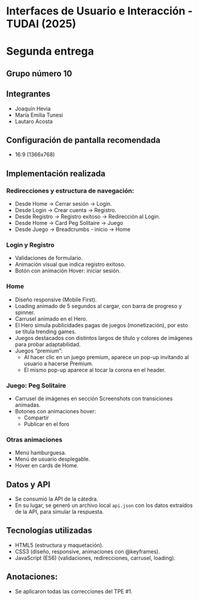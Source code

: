 # Interfaces de Usuario e Interacción - TUDAI (2025)
# Segunda entrega

## Grupo número 10

## Integrantes
- Joaquín Hevia  
- María Emilia Tunesi  
- Lautaro Acosta

## Configuración de pantalla recomendada
- 16:9 (1366x768)


## Implementación realizada

### Redirecciones y estructura de navegación:
  - Desde Home → Cerrar sesión → Login.  
  - Desde Login → Crear cuenta → Registro.  
  - Desde Registro → Registro exitoso → Redirección al Login.  
  - Desde Home → Card Peg Solitaire → Juego
  - Desde Juego → Breadcrumbs - inicio → Home

### Login y Registro
- Validaciones de formulario.  
- Animación visual que indica registro exitoso.  
- Botón con animación Hover: iniciar sesión. 

### Home
- Diseño responsive (Mobile First).  
- Loading animado de 5 segundos al cargar, con barra de progreso y spinner.  
- Carrusel animado en el Hero.  
- El Hero simula publicidades pagas de juegos (monetización), por esto se titula trending    games.  
- Juegos destacados con distintos largos de título y colores de imágenes para probar adaptabilidad.  
- Juegos “premium”:  
  - Al hacer clic en un juego premium, aparece un pop-up invitando al usuario a hacerse Premium.  
  - El mismo pop-up aparece al tocar la corona en el header.  

### Juego: Peg Solitaire
- Carrusel de imágenes en sección Screenshots con transiciones animadas.  
- Botones con animaciones hover:  
  - Compartir  
  - Publicar en el foro   

### Otras animaciones
- Menú hamburguesa.  
- Menú de usuario desplegable.  
- Hover en cards de Home.  


## Datos y API
- Se consumió la API de la cátedra.  
- En su lugar, se generó un archivo local `api.json` con los datos extraídos de la API, para simular la respuesta.  


## Tecnologías utilizadas
- HTML5 (estructura y maquetación).  
- CSS3 (diseño, responsive, animaciones con @keyframes).  
- JavaScript (ES6) (validaciones, redirecciones, carrusel, loading).  


## Anotaciones:
- Se aplicaron todas las correcciones del TPE #1.  

